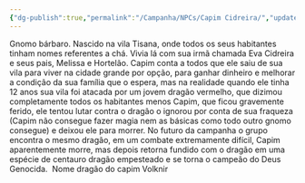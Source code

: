```yaml
---
{"dg-publish":true,"permalink":"/Campanha/NPCs/Capim Cidreira/","updated":"2025-06-15T19:42:00.049-03:00"}
---
```


Gnomo bárbaro. Nascido na vila Tisana, onde todos os seus habitantes tinham nomes referentes a chá. Vivia lá com sua irmã chamada Eva Cidreira e seus pais, Melissa e Hortelão. Capim conta a todos que ele saiu de sua vila para viver na cidade grande por opção, para ganhar dinheiro e melhorar a condição da sua família que o espera, mas na realidade quando ele tinha 12 anos sua vila foi atacada por um jovem dragão vermelho, que dizimou completamente todos os habitantes menos Capim, que ficou gravemente ferido, ele tentou lutar contra o dragão o ignorou por conta de sua fraqueza (Capim não consegue fazer magia nem as básicas como todo outro gnomo consegue) e deixou ele para morrer. No futuro da campanha o grupo encontra o mesmo dragão, em um combate extremamente difícil, Capim aparentemente morre, mas depois retorna fundido com o dragão em uma espécie de centauro dragão empesteado e se torna o campeão do Deus Genocida. 
Nome dragão do capim Volknir